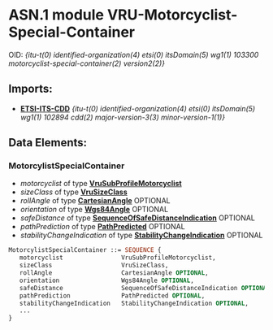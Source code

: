 # <a name="VRU-Motorcyclist-Special-Container"></a>ASN.1 module VRU-Motorcyclist-Special-Container
OID: _{itu-t(0) identified-organization(4) etsi(0) itsDomain(5) wg1(1) 103300 motorcyclist-special-container(2) version2(2)}_

## Imports:
* **[ETSI-ITS-CDD](ETSI-ITS-CDD.md)** *{itu-t(0) identified-organization(4) etsi(0) itsDomain(5) wg1(1) 102894 cdd(2) major-version-3(3) minor-version-1(1)}*<br/>
## Data Elements:
### <a name="MotorcylistSpecialContainer"></a>MotorcylistSpecialContainer

* _motorcyclist_ of type [**VruSubProfileMotorcyclist**](ETSI-ITS-CDD.md#VruSubProfileMotorcyclist) <br>
* _sizeClass_ of type [**VruSizeClass**](ETSI-ITS-CDD.md#VruSizeClass) <br>
* _rollAngle_ of type [**CartesianAngle**](ETSI-ITS-CDD.md#CartesianAngle)  OPTIONAL<br>
* _orientation_ of type [**Wgs84Angle**](ETSI-ITS-CDD.md#Wgs84Angle)  OPTIONAL<br>
* _safeDistance_ of type [**SequenceOfSafeDistanceIndication**](ETSI-ITS-CDD.md#SequenceOfSafeDistanceIndication)  OPTIONAL<br>
* _pathPrediction_ of type [**PathPredicted**](ETSI-ITS-CDD.md#PathPredicted)  OPTIONAL<br>
* _stabilityChangeIndication_ of type [**StabilityChangeIndication**](ETSI-ITS-CDD.md#StabilityChangeIndication)  OPTIONAL<br>
```asn1
MotorcylistSpecialContainer ::= SEQUENCE {
   motorcyclist                VruSubProfileMotorcyclist,
   sizeClass                   VruSizeClass,
   rollAngle                   CartesianAngle OPTIONAL, 
   orientation                 Wgs84Angle OPTIONAL,
   safeDistance                SequenceOfSafeDistanceIndication OPTIONAL,
   pathPrediction              PathPredicted OPTIONAL,
   stabilityChangeIndication   StabilityChangeIndication OPTIONAL,
   ...
}
```



